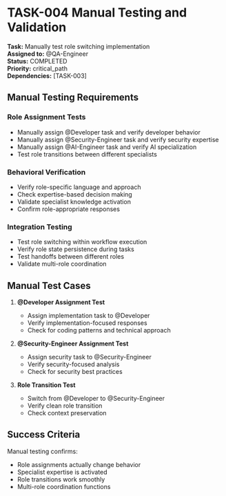 # TASK-004 Manual Testing and Validation

**Task:** Manually test role switching implementation  
**Assigned to:** @QA-Engineer  
**Status:** COMPLETED  
**Priority:** critical_path  
**Dependencies:** [TASK-003]

## Manual Testing Requirements

### Role Assignment Tests
- Manually assign @Developer task and verify developer behavior
- Manually assign @Security-Engineer task and verify security expertise
- Manually assign @AI-Engineer task and verify AI specialization
- Test role transitions between different specialists

### Behavioral Verification
- Verify role-specific language and approach
- Check expertise-based decision making
- Validate specialist knowledge activation
- Confirm role-appropriate responses

### Integration Testing
- Test role switching within workflow execution
- Verify role state persistence during tasks
- Test handoffs between different roles
- Validate multi-role coordination

## Manual Test Cases

1. **@Developer Assignment Test**
   - Assign implementation task to @Developer
   - Verify implementation-focused responses
   - Check for coding patterns and technical approach

2. **@Security-Engineer Assignment Test**
   - Assign security task to @Security-Engineer
   - Verify security-focused analysis
   - Check for security best practices

3. **Role Transition Test**
   - Switch from @Developer to @Security-Engineer
   - Verify clean role transition
   - Check context preservation

## Success Criteria

Manual testing confirms:
- Role assignments actually change behavior
- Specialist expertise is activated
- Role transitions work smoothly
- Multi-role coordination functions